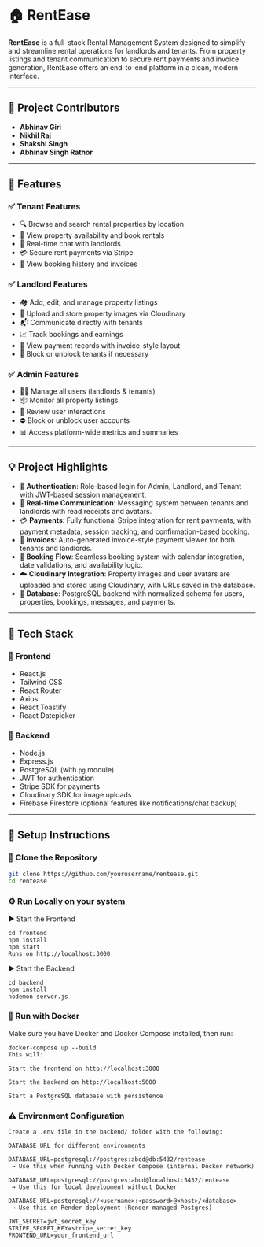 # 🏠 RentEase

**RentEase** is a full-stack Rental Management System designed to simplify and streamline rental operations for landlords and tenants. From property listings and tenant communication to secure rent payments and invoice generation, RentEase offers an end-to-end platform in a clean, modern interface.

---

## 👥 Project Contributors

- **Abhinav Giri**  
- **Nikhil Raj**  
- **Shakshi Singh**  
- **Abhinav Singh Rathor**

---

## 🚀 Features

### ✅ Tenant Features
- 🔍 Browse and search rental properties by location
- 📆 View property availability and book rentals
- 💬 Real-time chat with landlords
- 💳 Secure rent payments via Stripe
- 📄 View booking history and invoices

### ✅ Landlord Features
- 🏘️ Add, edit, and manage property listings
- 📸 Upload and store property images via Cloudinary
- 📬 Communicate directly with tenants
- 📈 Track bookings and earnings
- 📄 View payment records with invoice-style layout
- 🔐 Block or unblock tenants if necessary

### ✅ Admin Features
- 🧑‍💼 Manage all users (landlords & tenants)
- 📦 Monitor all property listings
- 💬 Review user interactions
- ⛔ Block or unblock user accounts
- 📊 Access platform-wide metrics and summaries

---

## 💡 Project Highlights

- 🔐 **Authentication**: Role-based login for Admin, Landlord, and Tenant with JWT-based session management.
- 💬 **Real-time Communication**: Messaging system between tenants and landlords with read receipts and avatars.
- 💳 **Payments**: Fully functional Stripe integration for rent payments, with payment metadata, session tracking, and confirmation-based booking.
- 🧾 **Invoices**: Auto-generated invoice-style payment viewer for both tenants and landlords.
- 📅 **Booking Flow**: Seamless booking system with calendar integration, date validations, and availability logic.
- ☁️ **Cloudinary Integration**: Property images and user avatars are uploaded and stored using Cloudinary, with URLs saved in the database.
- 📁 **Database**: PostgreSQL backend with normalized schema for users, properties, bookings, messages, and payments.

---

## 🧱 Tech Stack

### 🔹 Frontend
- React.js
- Tailwind CSS
- React Router
- Axios
- React Toastify
- React Datepicker

### 🔹 Backend
- Node.js
- Express.js
- PostgreSQL (with `pg` module)
- JWT for authentication
- Stripe SDK for payments
- Cloudinary SDK for image uploads
- Firebase Firestore (optional features like notifications/chat backup)

---

## 🔗 Setup Instructions

### 📁 Clone the Repository

```bash
git clone https://github.com/yourusername/rentease.git
cd rentease
```

### ⚙️ Run Locally on your system
▶️ Start the Frontend
```
cd frontend
npm install
npm start
Runs on http://localhost:3000
```
▶️ Start the Backend
```
cd backend
npm install
nodemon server.js
```

### 🚀 Run with Docker 

Make sure you have Docker and Docker Compose installed, then run:
```
docker-compose up --build
This will:

Start the frontend on http://localhost:3000

Start the backend on http://localhost:5000

Start a PostgreSQL database with persistence
```

### ⚠️ Environment Configuration
```
Create a .env file in the backend/ folder with the following:

DATABASE_URL for different environments

DATABASE_URL=postgresql://postgres:abcd@db:5432/rentease
 → Use this when running with Docker Compose (internal Docker network)

DATABASE_URL=postgresql://postgres:abcd@localhost:5432/rentease
 → Use this for local development without Docker

DATABASE_URL=postgresql://<username>:<password>@<host>/<database>
 → Use this on Render deployment (Render-managed Postgres)

JWT_SECRET=jwt_secret_key
STRIPE_SECRET_KEY=stripe_secret_key
FRONTEND_URL=your_frontend_url
```


